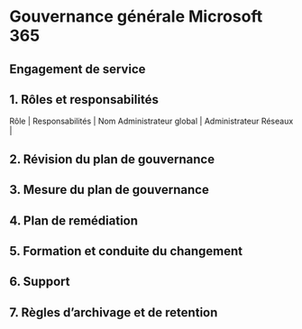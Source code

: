 # Gouvernance générale Microsoft 365

## Engagement de service

## 1. Rôles et responsabilités

Rôle | Responsabilités | Nom
Administrateur global | Administrateur Réseaux |

## 2. Révision du plan de gouvernance

## 3. Mesure du plan de gouvernance

## 4. Plan de remédiation

## 5. Formation et conduite du changement

## 6. Support

## 7. Règles d’archivage et de retention
